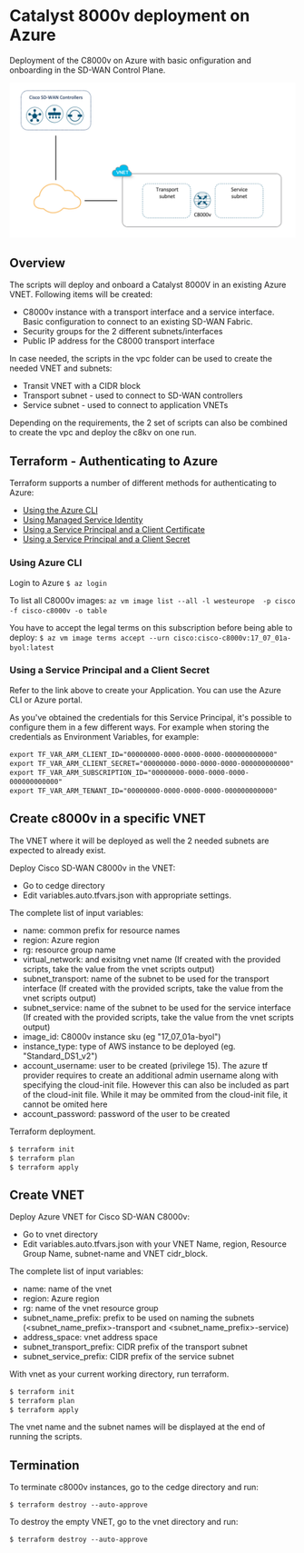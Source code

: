 # Catalyst 8000v deployment on Azure

Deployment of the C8000v on Azure with basic onfiguration and onboarding in the SD-WAN Control Plane.

![C8KV Deployment](c8000v_deployment_azure.png)

## Overview

The scripts will deploy and onboard a Catalyst 8000V in an existing Azure VNET. Following items will be created:

- C8000v instance with a transport interface and a service interface. Basic configuration to connect to an existing SD-WAN Fabric.
- Security groups for the 2 different subnets/interfaces
- Public IP address for the C8000 transport interface

In case needed, the scripts in the vpc folder can be used to create the needed VNET and subnets:
- Transit VNET with a CIDR block
- Transport subnet - used to connect to SD-WAN controllers
- Service subnet - used to connect to application VNETs

Depending on the requirements, the 2 set of scripts can also be combined to create the vpc and deploy the c8kv on one run.


## Terraform - Authenticating to Azure

Terraform supports a number of different methods for authenticating to Azure:
- [Using the Azure CLI](https://registry.terraform.io/providers/hashicorp/azurerm/latest/docs/guides/azure_cli)
- [Using Managed Service Identity](https://registry.terraform.io/providers/hashicorp/azurerm/latest/docs/guides/managed_service_identity)
- [Using a Service Principal and a Client Certificate](https://registry.terraform.io/providers/hashicorp/azurerm/latest/docs/guides/service_principal_client_certificate)
- [Using a Service Principal and a Client Secret](https://registry.terraform.io/providers/hashicorp/azurerm/latest/docs/guides/service_principal_client_secret)

### Using Azure CLI

Login to Azure
`$ az login`

To list all C8000v images:
`az vm image list --all -l westeurope  -p cisco -f cisco-c8000v -o table`

You have to accept the legal terms on this subscription before being able to deploy:
`$ az vm image terms accept --urn cisco:cisco-c8000v:17_07_01a-byol:latest`


### Using a Service Principal and a Client Secret

Refer to the link above to create your Application. You can use the Azure CLI or Azure portal.

As you've obtained the credentials for this Service Principal, it's possible to configure them in a few different ways.
For example when storing the credentials as Environment Variables, for example:
```
export TF_VAR_ARM_CLIENT_ID="00000000-0000-0000-0000-000000000000"
export TF_VAR_ARM_CLIENT_SECRET="00000000-0000-0000-0000-000000000000"
export TF_VAR_ARM_SUBSCRIPTION_ID="00000000-0000-0000-0000-000000000000"
export TF_VAR_ARM_TENANT_ID="00000000-0000-0000-0000-000000000000"
```

## Create c8000v in a specific VNET

The VNET where it will be deployed as well the 2 needed subnets are expected to already exist.

Deploy Cisco SD-WAN C8000v in the VNET:
- Go to cedge directory
- Edit variables.auto.tfvars.json with appropriate settings.

The complete list of input variables:
- name: common prefix for resource names
- region: Azure region
- rg: resource group name
- virtual_network: and exisitng vnet name (If created with the provided scripts, take the value from the vnet scripts output)
- subnet_transport: name of the subnet to be used for the transport interface (If created with the provided scripts, take the value from the vnet scripts output)
- subnet_service: name of the subnet to be used for the service interface   (If created with the provided scripts, take the value from the vnet scripts output)
- image_id: C8000v instance sku (eg "17_07_01a-byol")
- instance_type: type of AWS instance to be deployed (eg. "Standard_DS1_v2")
- account_username: user to be created (privilege 15). The azure tf provider requires to create an additional admin username along with specifying the cloud-init file. However this can also be included as part of the cloud-init file. While it may be ommited from the cloud-init file, it cannot be omited here
- account_password: password of the user to be created


Terraform deployment.
```
$ terraform init
$ terraform plan
$ terraform apply
```


## Create VNET

Deploy Azure VNET for Cisco SD-WAN C8000v: 
- Go to vnet directory
- Edit variables.auto.tfvars.json with your VNET Name, region, Resource Group Name, subnet-name and VNET cidr_block.

The complete list of input variables:
- name: name of the vnet
- region: Azure region
- rg: name of the vnet resource group
- subnet_name_prefix: prefix to be used on naming the subnets (<subnet_name_prefix>-transport and <subnet_name_prefix>-service)
- address_space:   vnet address space
- subnet_transport_prefix: CIDR prefix of the transport subnet
- subnet_service_prefix: CIDR prefix of the service subnet

With vnet as your current working directory, run terraform.
```
$ terraform init
$ terraform plan
$ terraform apply
```
The vnet name and the subnet names will be displayed at the end of running the scripts. 


## Termination

To terminate c8000v instances, go to the cedge directory and run:
```
$ terraform destroy --auto-approve
```

To destroy the empty VNET, go to the vnet directory and run:
```
$ terraform destroy --auto-approve
```

